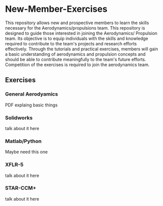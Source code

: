 # New-Member-Exercises

This repository allows new and prospective members to learn the skills necessary for the Aerodynamics/propulsions team. This repository is designed to guide those interested in joining the Aerodynamics/ Propulsion team. Its objective is to equip individuals with the skills and knowledge required to contribute to the team's projects and research efforts effectively. Through the tutorials and practical exercises, members will gain a basic understanding of aerodynamics and propulsion concepts and should be able to contribute meaningfully to the team's future efforts. Competition of the exercises is required to join the aerodynamics team.

## Exercises
### General Aerodyamics
PDF explaing basic things
### Solidworks
talk about it here
### Matlab/Python
Maybe need this one
### XFLR-5
talk about it here
### STAR-CCM+
talk about it here
